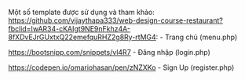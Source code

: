 Một số template được sử dụng và tham khảo:
https://github.com/vijaythapa333/web-design-course-restaurant?fbclid=IwAR34-cKAIgt9NE9nFkhz4A-8fXDvEJrGUxtxQ22emefquRHZ2g8Ry-rtMG4: 
    - Trang chủ (menu.php)

https://bootsnipp.com/snippets/vl4R7
    - Đăng nhập (login.php)

https://codepen.io/omariohasan/pen/zNZXKo
    - Sign Up (register.php)